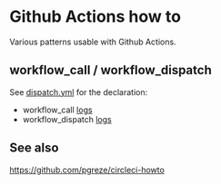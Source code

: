 # Github Actions how to

Various patterns usable with Github Actions.

## workflow_call / workflow_dispatch

See [dispatch.yml](.github/workflows/dispatch.yml) for the declaration:
- workflow_call [logs](https://github.com/pgreze/github-actions-howto/actions/runs/3709990301/jobs/6289106238)
- workflow_dispatch [logs](https://github.com/pgreze/github-actions-howto/actions/runs/3709991947/jobs/6289109355)

## See also

https://github.com/pgreze/circleci-howto
